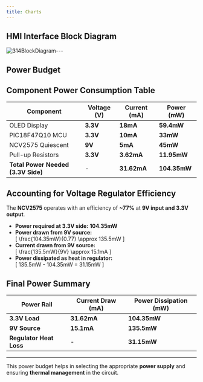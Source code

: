 ```yaml
---
title: Charts
---
```

## HMI Interface Block Diagram 

![314BlockDiagram](https://github.com/user-attachments/assets/ec5c0d30-a443-4bcc-9e63-ed41330f5141)---

## Power Budget

## Component Power Consumption Table

| **Component**            | **Voltage (V)** | **Current (mA)** | **Power (mW)** |
|-------------------------|-----------------|-----------------|-----------------|
| OLED Display           | **3.3V**        | **18mA**        | **59.4mW**      |
| PIC18F47Q10 MCU        | **3.3V**        | **10mA**        | **33mW**        |
| NCV2575 Quiescent      | **9V**          | **5mA**         | **45mW**        |
| Pull-up Resistors      | **3.3V**        | **3.62mA**      | **11.95mW**     |
| **Total Power Needed (3.3V Side)** | - | **31.62mA** | **104.35mW** |

## Accounting for Voltage Regulator Efficiency

The **NCV2575** operates with an efficiency of **~77%** at **9V input and 3.3V output**.

- **Power required at 3.3V side:** **104.35mW**
- **Power drawn from 9V source:**  
  \[
  \frac{104.35mW}{0.77} \approx 135.5mW
  \]
- **Current drawn from 9V source:**  
  \[
  \frac{135.5mW}{9V} \approx 15.1mA
  \]
- **Power dissipated as heat in regulator:**  
  \[
  135.5mW - 104.35mW = 31.15mW
  \]

## Final Power Summary

| **Power Rail** | **Current Draw (mA)** | **Power Dissipation (mW)** |
|---------------|-----------------|-----------------|
| **3.3V Load** | **31.62mA**     | **104.35mW**    |
| **9V Source** | **15.1mA**      | **135.5mW**     |
| **Regulator Heat Loss** | - | **31.15mW** |

---

This power budget helps in selecting the appropriate **power supply** and ensuring **thermal management** in the circuit.

